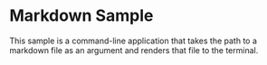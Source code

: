 # Markdown Sample

This sample is a command-line application that takes the path to a markdown file as an argument and renders that file to the terminal.